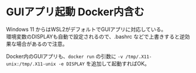 # GUIアプリ起動 Docker内含む

Windows 11 からはWSL2がデフォルトでGUIアプリに対応している。  
環境変数のDISPLAYも自動で設定されるので、.bashrc などで上書きすると逆効果な場合があるので注意。

Docker内のGUIアプリも、`docker run` の引数に `-v /tmp/.X11-unix:/tmp/.X11-unix -e DISPLAY` を追加して起動すればOK。
